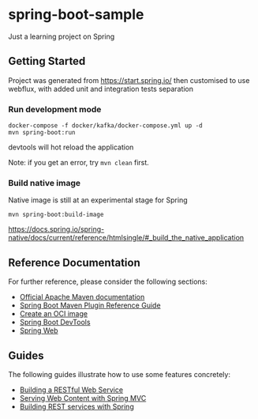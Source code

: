 # spring-boot-sample

Just a learning project on Spring

## Getting Started
Project was generated from https://start.spring.io/ then customised to use webflux, with added unit and integration tests separation

### Run development mode
```shell script
docker-compose -f docker/kafka/docker-compose.yml up -d
mvn spring-boot:run
```

devtools will hot reload the application

Note: if you get an error, try `mvn clean` first.

### Build native image
Native image is still at an experimental stage for Spring

```shell script
mvn spring-boot:build-image
```

https://docs.spring.io/spring-native/docs/current/reference/htmlsingle/#_build_the_native_application

## Reference Documentation
For further reference, please consider the following sections:

* [Official Apache Maven documentation](https://maven.apache.org/guides/index.html)
* [Spring Boot Maven Plugin Reference Guide](https://docs.spring.io/spring-boot/docs/2.6.1/maven-plugin/reference/html/)
* [Create an OCI image](https://docs.spring.io/spring-boot/docs/2.6.1/maven-plugin/reference/html/#build-image)
* [Spring Boot DevTools](https://docs.spring.io/spring-boot/docs/2.6.1/reference/htmlsingle/#using-boot-devtools)
* [Spring Web](https://docs.spring.io/spring-boot/docs/2.6.1/reference/htmlsingle/#boot-features-developing-web-applications)

## Guides
The following guides illustrate how to use some features concretely:

* [Building a RESTful Web Service](https://spring.io/guides/gs/rest-service/)
* [Serving Web Content with Spring MVC](https://spring.io/guides/gs/serving-web-content/)
* [Building REST services with Spring](https://spring.io/guides/tutorials/bookmarks/)
